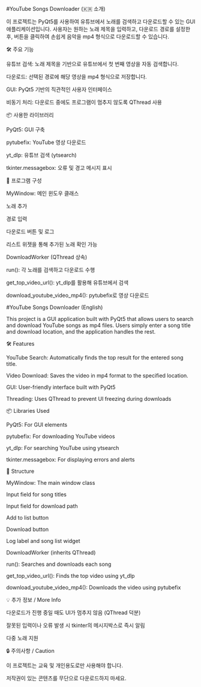 #YouTube Songs Downloader (🇰🇷 소개)

이 프로젝트는 PyQt5를 사용하여 유튜브에서 노래를 검색하고 다운로드할 수 있는 GUI 애플리케이션입니다. 사용자는 원하는 노래 제목을 입력하고, 다운로드 경로를 설정한 후, 버튼을 클릭하여 손쉽게 음악을 mp4 형식으로 다운로드할 수 있습니다.

🛠 주요 기능

유튜브 검색: 노래 제목을 기반으로 유튜브에서 첫 번째 영상을 자동 검색합니다.

다운로드: 선택된 경로에 해당 영상을 mp4 형식으로 저장합니다.

GUI: PyQt5 기반의 직관적인 사용자 인터페이스

비동기 처리: 다운로드 중에도 프로그램이 멈추지 않도록 QThread 사용

📦 사용한 라이브러리

PyQt5: GUI 구축

pytubefix: YouTube 영상 다운로드

yt_dlp: 유튜브 검색 (ytsearch)

tkinter.messagebox: 오류 및 경고 메시지 표시

🧩 프로그램 구성

MyWindow: 메인 윈도우 클래스

노래 추가

경로 입력

다운로드 버튼 및 로그

리스트 위젯을 통해 추가된 노래 확인 가능

DownloadWorker (QThread 상속)

run(): 각 노래를 검색하고 다운로드 수행

get_top_video_url(): yt_dlp를 활용해 유튜브에서 검색

download_youtube_video_mp4(): pytubefix로 영상 다운로드

#YouTube Songs Downloader (English)

This project is a GUI application built with PyQt5 that allows users to search and download YouTube songs as mp4 files. Users simply enter a song title and download location, and the application handles the rest.

🛠 Features

YouTube Search: Automatically finds the top result for the entered song title.

Video Download: Saves the video in mp4 format to the specified location.

GUI: User-friendly interface built with PyQt5

Threading: Uses QThread to prevent UI freezing during downloads

📦 Libraries Used

PyQt5: For GUI elements

pytubefix: For downloading YouTube videos

yt_dlp: For searching YouTube using ytsearch

tkinter.messagebox: For displaying errors and alerts

🧩 Structure

MyWindow: The main window class

Input field for song titles

Input field for download path

Add to list button

Download button

Log label and song list widget

DownloadWorker (inherits QThread)

run(): Searches and downloads each song

get_top_video_url(): Finds the top video using yt_dlp

download_youtube_video_mp4(): Downloads the video using pytubefix

💡 추가 정보 / More Info

다운로드가 진행 중일 때도 UI가 멈추지 않음 (QThread 덕분)

잘못된 입력이나 오류 발생 시 tkinter의 메시지박스로 즉시 알림

다중 노래 지원

🔒 주의사항 / Caution

이 프로젝트는 교육 및 개인용도로만 사용해야 합니다.

저작권이 있는 콘텐츠를 무단으로 다운로드하지 마세요.


